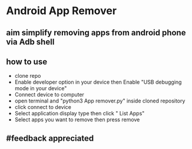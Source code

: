 # Android App Remover

## aim simplify removing apps from android phone via Adb shell
 

## how to use

- clone repo
- Enable developer option in your device then Enable "USB debugging mode in your device"
- Connect device to computer
- open terminal and "python3 App remover.py" inside cloned repository
- click connect to device
- Select application display type then click " List Apps"
- Select apps you want to remove then press remove 


#feedback appreciated 
- 
